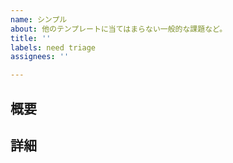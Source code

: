 ```yaml
---
name: シンプル
about: 他のテンプレートに当てはまらない一般的な課題など。
title: ''
labels: need triage
assignees: ''

---
```


## 概要

<!-- 2～3行の概要説明 -->

## 詳細
